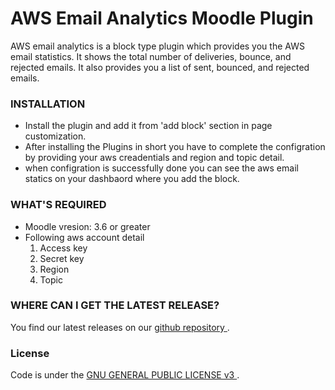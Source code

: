 # AWS Email Analytics Moodle Plugin
<p> AWS email analytics is a block type plugin which provides you the AWS email statistics. 
It shows the total number of deliveries, bounce, and rejected emails.
It also provides you a list of sent, bounced, and rejected emails.</p>

<h3> <b> INSTALLATION </b></h3> 
<ul>
  <li> Install the plugin and add it from 'add block' section in page customization. </li>
 <li> After installing the Plugins in short you have to complete the configration by providing your aws creadentials and region and topic detail.</li>
  <li> when configration is successfully done you can see the aws email statics on your dashbaord where you add the block.</li>
</ul>
<h3> <b> WHAT'S REQUIRED </b></h3> 
<ul>
<li>Moodle vresion: 3.6 or greater</li>
<li>Following aws account detail
  <ol>
     <li> Access key</li>
     <li> Secret key</li>
     <li> Region </li>
     <li> Topic</li>
  </ol>
</li>

</ul>
 <h3> <b>  WHERE CAN I GET THE LATEST RELEASE? </b></h3> 
<p> You find our latest releases on our <a href="https://github.com/NASMAK-Technologies/moodle-block_aws_email_analytics"> github repository </a>.</p>
<h3> <b> License </b></h3>
<p> Code is under the <a href="https://github.com/NASMAK-Technologies/moodle-block_aws_email_analytics/blob/master/LICENSE"> GNU GENERAL PUBLIC LICENSE v3 </a>.</p>
